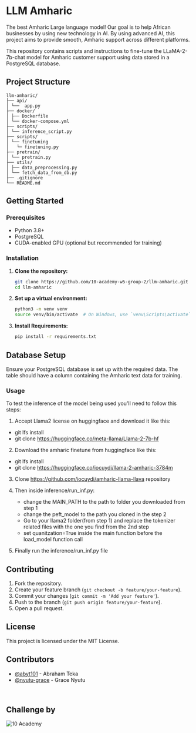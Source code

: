 # LLM Amharic
The best Amharic Large language model! Our goal is to help African businesses by using new technology in AI. By using advanced AI, this project aims to provide smooth, Amharic support across different platforms.

This repository contains scripts and instructions to fine-tune the LLaMA-2-7b-chat model for Amharic customer support using data stored in a PostgreSQL database.


## Project Structure
```
llm-amharic/
├── api/
│ └──  app.py
├── docker/
│ ├── Dockerfile
│ └── docker-compose.yml
├── scripts/
│ └── inference_script.py
├── scripts/
│ └── finetuning
│   └─ finetuning.py
├── pretrain/
│ └── pretrain.py
├── utils/
│ ├── data_preprocessing.py
│ └── fetch_data_from_db.py
├── .gitignore
└── README.md
```


## Getting Started

### Prerequisites

- Python 3.8+
- PostgreSQL
- CUDA-enabled GPU (optional but recommended for training)


### Installation

1. **Clone the repository:**

    ```sh
    git clone https://github.com/10-academy-w5-group-2/llm-amharic.git
    cd llm-amharic
    ```

2. **Set up a virtual environment:**

    ```sh
    python3 -m venv venv
    source venv/bin/activate  # On Windows, use `venv\Scripts\activate`
    ```
3. **Install Requirements:**
    ```sh
    pip install -r requirements.txt
    ```

## Database Setup
Ensure your PostgreSQL database is set up with the required data. The table should have a column containing the Amharic text data for training.

### Usage

To test the inference of the model being used you'll need to follow this steps:

1. Accept Llama2 license on huggingface and download it like this:

 - git lfs install
 - git clone https://huggingface.co/meta-llama/Llama-2-7b-hf

2. Download the amharic finetune from huggingface like this:

 - git lfs install
 - git clone https://huggingface.co/iocuydi/llama-2-amharic-3784m

3. Clone https://github.com/iocuydi/amharic-llama-llava repository

4. Then inside inference/run_inf.py:

    - change the MAIN_PATH to the path to folder you downloaded from step 1
    - change the peft_model to the path you cloned in the step 2
    - Go to your llama2 folder(from step 1) and replace the tokenizer related files with the one you find from the 2nd step
    - set quanitzation=True inside the main function before the load_model function call

5. Finally run the inference/run_inf.py file

    
## Contributing

1. Fork the repository.
2. Create your feature branch (`git checkout -b feature/your-feature`).
3. Commit your changes (`git commit -m 'Add your feature'`).
4. Push to the branch (`git push origin feature/your-feature`).
5. Open a pull request.

## License

This project is licensed under the MIT License.


## Contributors

- [@abyt101](https://github.com/AbYT101) - Abraham Teka
- [@nyutu-grace](https://github.com/nyutu-grace) - Grace Nyutu

<br>

## Challenge by

![10 Academy](https://static.wixstatic.com/media/081e5b_5553803fdeec4cbb817ed4e85e1899b2~mv2.png/v1/fill/w_246,h_106,al_c,q_85,usm_0.66_1.00_0.01,enc_auto/10%20Academy%20FA-02%20-%20transparent%20background%20-%20cropped.png)
